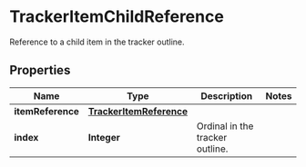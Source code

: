 

# TrackerItemChildReference

Reference to a child item in the tracker outline.

## Properties

| Name | Type | Description | Notes |
|------------ | ------------- | ------------- | -------------|
|**itemReference** | [**TrackerItemReference**](TrackerItemReference.md) |  |  |
|**index** | **Integer** | Ordinal in the tracker outline. |  |



